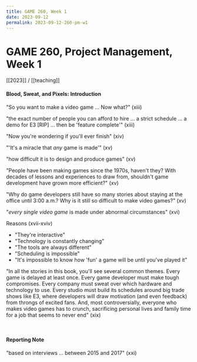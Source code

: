 ```yaml
---
title: GAME 260, Week 1
date: 2023-09-12
permalink: 2023-09-12-260-pm-w1
---
```


# GAME 260, Project Management, Week 1

[[2023]] / [[teaching]]

#### Blood, Sweat, and Pixels: Introduction

"So you want to make a video game ... Now what?" (xiii)

"the exact number of people you can afford to hire ... a strict schedule ... a demo for E3 [RIP] ... then be 'feature complete'" (xiii)

"Now you're wondering if you'll ever finish" (xiv)

"'It's a miracle that *any* game is made'" (xv)

"how difficult it is to design and produce games" (xv)

"People have been making games since the 1970s, haven't they? With decades of lessons and experiences to draw from, shouldn't game development have grown more efficient?" (xv)

"Why do game developers still have so many stories about staying at the office until 3:00 a.m.? Why is it still so difficult to make video games?" (xv)

"*every single video game* is made under abnormal circumstances" (xvi)

Reasons (xvii-xviv)

* "They're interactive"
* "Technology is constantly changing"
* "The tools are always different"
* "Scheduling is impossible"
* "It's impossible to know how 'fun' a game will be until you've played it"

"In all the stories in this book, you'll see several common themes. Every game is delayed at least once. Every game developer must make tough compromises. Every company must sweat over which hardware and technology to use. Every studio must build its schedules around big trade shows like E3, where developers will draw motivation (and even feedback) from throngs of excited fans. And, most controversially, everyone who makes video games has to crunch, sacrificing personal lives and family time for a job that seems to never end" (xix)

<br>


#### Reporting Note

"based on interviews ... between 2015 and 2017" (xxi)
